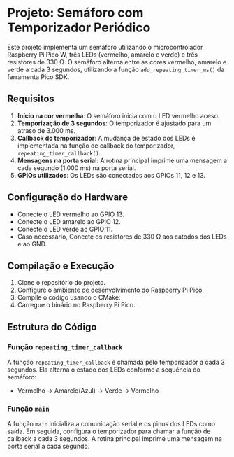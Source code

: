 # Projeto: Semáforo com Temporizador Periódico

Este projeto implementa um semáforo utilizando o microcontrolador Raspberry Pi Pico W, três LEDs (vermelho, amarelo e verde) e três resistores de 330 Ω. O semáforo alterna entre as cores vermelho, amarelo e verde a cada 3 segundos, utilizando a função `add_repeating_timer_ms()` da ferramenta Pico SDK.

## Requisitos

1. **Início na cor vermelha**: O semáforo inicia com o LED vermelho aceso.
2. **Temporização de 3 segundos**: O temporizador é ajustado para um atraso de 3.000 ms.
3. **Callback do temporizador**: A mudança de estado dos LEDs é implementada na função de callback do temporizador, `repeating_timer_callback()`.
4. **Mensagens na porta serial**: A rotina principal imprime uma mensagem a cada segundo (1.000 ms) na porta serial.
5. **GPIOs utilizados**: Os LEDs são conectados aos GPIOs 11, 12 e 13.

## Configuração do Hardware

- Conecte o LED vermelho ao GPIO 13.
- Conecte o LED amarelo ao GPIO 12.
- Conecte o LED verde ao GPIO 11.
- Caso necessário, Conecte os resistores de 330 Ω aos catodos dos LEDs e ao GND.

## Compilação e Execução

1. Clone o repositório do projeto.
2. Configure o ambiente de desenvolvimento do Raspberry Pi Pico.
3. Compile o código usando o CMake:
4. Carregue o binário no Raspberry Pi Pico.

## Estrutura do Código

### Função `repeating_timer_callback`

A função `repeating_timer_callback` é chamada pelo temporizador a cada 3 segundos. Ela alterna o estado dos LEDs conforme a sequência do semáforo:

- Vermelho -> Amarelo(Azul) -> Verde -> Vermelho

### Função `main`

A função `main` inicializa a comunicação serial e os pinos dos LEDs como saída. Em seguida, configura o temporizador para chamar a função de callback a cada 3 segundos. A rotina principal imprime uma mensagem na porta serial a cada segundo.
